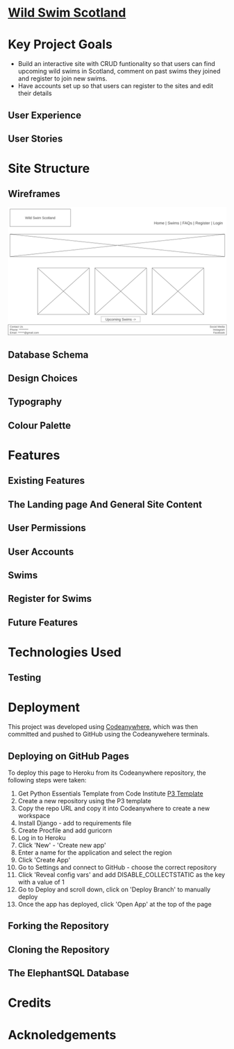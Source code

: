 # [Wild Swim Scotland](https://wild-swim-scotland-47f727d45ac1.herokuapp.com/ "take you to the Wild Swim Deployed Page")

# Key Project Goals

- Build an interactive site with CRUD funtionality so that users can find upcoming wild swims in Scotland, comment on past swims they joined and register to join new swims.
- Have accounts set up so that users can register to the sites and edit their details

## User Experience

## User Stories

# Site Structure

## Wireframes

![Wireframe Image](static/images/wireframe.png "wireframe image")

## Database Schema

## Design Choices

## Typography

## Colour Palette

# Features

## Existing Features

## The Landing page And General Site Content

## User Permissions

## User Accounts

## Swims

## Register for Swims

## Future Features

# Technologies Used

## Testing

# Deployment

This project was developed using [Codeanywhere](https://app.codeanywhere.com/ "Link to Codeanywhere login"), which was then committed and pushed to GitHub using the Codeanywehere terminals.

## Deploying on GitHub Pages

To deploy this page to Heroku from its Codeanywhere repository, the following steps were taken:

1. Get Python Essentials Template from Code Institute [P3 Template](https://github.com/Code-Institute-Org/p3-template "p3 template link")
2. Create a new repository using the P3 template
3. Copy the repo URL and copy it into Codeanywhere to create a new workspace
4. Install Django - add to requirements file
5. Create Procfile and add guricorn
6. Log in to Heroku
7. Click 'New' - 'Create new app'
8. Enter a name for the application and select the region
9. Click 'Create App'
10. Go to Settings and connect to GitHub - choose the correct repository
11. Click 'Reveal config vars' and add DISABLE_COLLECTSTATIC as the key with a value of 1
12. Go to Deploy and scroll down, click on 'Deploy Branch' to manually deploy
13. Once the app has deployed, click 'Open App' at the top of the page

## Forking the Repository

## Cloning the Repository

## The ElephantSQL Database

# Credits

# Acknoledgements
